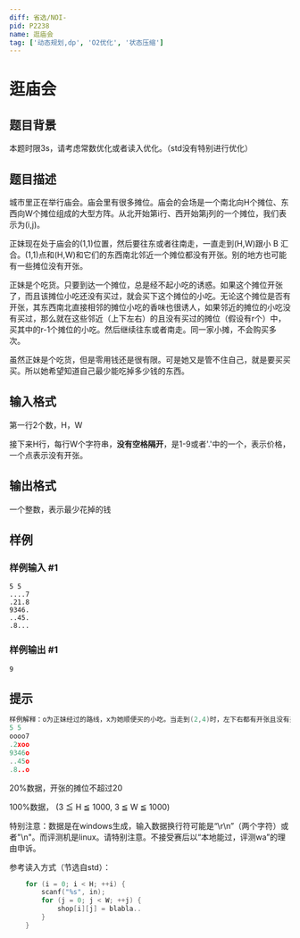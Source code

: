```yaml
---
diff: 省选/NOI-
pid: P2238
name: 逛庙会
tag: ['动态规划,dp', 'O2优化', '状态压缩']
---
```

# 逛庙会
## 题目背景

本题时限3s，请考虑常数优化或者读入优化。（std没有特别进行优化）

## 题目描述

城市里正在举行庙会。庙会里有很多摊位。庙会的会场是一个南北向H个摊位、东西向W个摊位组成的大型方阵。从北开始第i行、西开始第j列的一个摊位，我们表示为(i,j)。


正妹现在处于庙会的(1,1)位置，然后要往东或者往南走，一直走到(H,W)跟小 B 汇合。(1,1)点和(H,W)和它们的东西南北邻近一个摊位都没有开张。别的地方也可能有一些摊位没有开张。


正妹是个吃货。只要到达一个摊位，总是经不起小吃的诱惑。如果这个摊位开张了，而且该摊位小吃还没有买过，就会买下这个摊位的小吃。无论这个摊位是否有开张，其东西南北直接相邻的摊位小吃的香味也很诱人，如果邻近的摊位的小吃没有买过，那么就在这些邻近（上下左右）的且没有买过的摊位（假设有r个）中，买其中的r-1个摊位的小吃。然后继续往东或者南走。同一家小摊，不会购买多次。


虽然正妹是个吃货，但是零用钱还是很有限。可是她又是管不住自己，就是要买买买。所以她希望知道自己最少能吃掉多少钱的东西。

## 输入格式

第一行2个数，H，W

接下来H行，每行W个字符串，**没有空格隔开**，是1-9或者'.'中的一个，表示价格，一个点表示没有开张。

## 输出格式

一个整数，表示最少花掉的钱

## 样例

### 样例输入 #1
```
5 5
....7
.21.8
9346.
..45.
.8...
```
### 样例输出 #1
```
9
```
## 提示

```cpp
样例解释：o为正妹经过的路线，x为她顺便买的小吃。当走到(2,4)时，左下右都有开张且没有买过的摊位，于是买左和右，继续沿着路线走。由于之后路线没有经过没有买过摊位，而且上下左右开张且没买过的摊位不超过1，所以一个都不买了。
5 5
oooo7
.2xoo
9346o
..45o
.8..o
```
20%数据，开张的摊位不超过20


100%数据， (3 ≦ H ≦ 1000, 3 ≦ W ≦ 1000) 

特别注意：数据是在windows生成，输入数据换行符可能是“\r\n”（两个字符）或者"\n"。而评测机是linux。请特别注意。不接受赛后以“本地能过，评测wa”的理由申诉。

参考读入方式（节选自std）：

```cpp
    for (i = 0; i < H; ++i) {
        scanf("%s", in);
        for (j = 0; j < W; ++j) {
            shop[i][j] = blabla..
        }
    }
```
